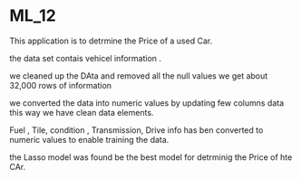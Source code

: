 # ML_12

This application is to detrmine the Price of a used Car.

the data set contais vehicel information .

we cleaned up the DAta and removed all the null values  we get about 32,000 rows of information

we converted the data into numeric values  by updating few columns data this way we have clean data elements.

Fuel , Tile, condition , Transmission,
Drive info has ben converted to numeric values to enable training the data.


the Lasso model was found be the best model for detrminig the Price of hte CAr.
